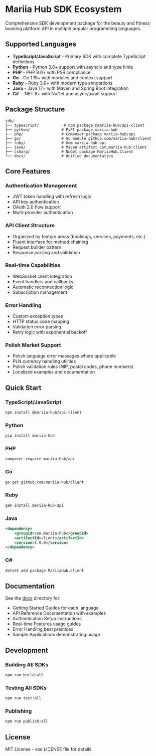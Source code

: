 # Mariia Hub SDK Ecosystem

Comprehensive SDK development package for the beauty and fitness booking platform API in multiple popular programming languages.

## Supported Languages

- **TypeScript/JavaScript** - Primary SDK with complete TypeScript definitions
- **Python** - Python 3.8+ support with asyncio and type hints
- **PHP** - PHP 8.0+ with PSR compliance
- **Go** - Go 1.19+ with modules and context support
- **Ruby** - Ruby 3.0+ with modern type annotations
- **Java** - Java 17+ with Maven and Spring Boot integration
- **C#** - .NET 6+ with NuGet and async/await support

## Package Structure

```
sdk/
├── typescript/           # npm package @mariia-hub/api-client
├── python/              # PyPI package mariia-hub
├── php/                 # Composer package mariia-hub/api
├── go/                  # Go module github.com/mariia-hub/client
├── ruby/                # Gem mariia-hub-api
├── java/                # Maven artifact com.mariia-hub:client
├── csharp/              # NuGet package MariiaHub.Client
└── docs/                # Unified documentation
```

## Core Features

### Authentication Management
- JWT token handling with refresh logic
- API key authentication
- OAuth 2.0 flow support
- Multi-provider authentication

### API Client Structure
- Organized by feature areas (bookings, services, payments, etc.)
- Fluent interface for method chaining
- Request builder pattern
- Response parsing and validation

### Real-time Capabilities
- WebSocket client integration
- Event handlers and callbacks
- Automatic reconnection logic
- Subscription management

### Error Handling
- Custom exception types
- HTTP status code mapping
- Validation error parsing
- Retry logic with exponential backoff

### Polish Market Support
- Polish language error messages where applicable
- PLN currency handling utilities
- Polish validation rules (NIP, postal codes, phone numbers)
- Localized examples and documentation

## Quick Start

### TypeScript/JavaScript
```bash
npm install @mariia-hub/api-client
```

### Python
```bash
pip install mariia-hub
```

### PHP
```bash
composer require mariia-hub/api
```

### Go
```bash
go get github.com/mariia-hub/client
```

### Ruby
```bash
gem install mariia-hub-api
```

### Java
```xml
<dependency>
    <groupId>com.mariia-hub</groupId>
    <artifactId>client</artifactId>
    <version>1.0.0</version>
</dependency>
```

### C#
```bash
dotnet add package MariiaHub.Client
```

## Documentation

See the [docs](./docs) directory for:
- Getting Started Guides for each language
- API Reference Documentation with examples
- Authentication Setup instructions
- Real-time Features usage guides
- Error Handling best practices
- Sample Applications demonstrating usage

## Development

### Building All SDKs
```bash
npm run build:all
```

### Testing All SDKs
```bash
npm run test:all
```

### Publishing
```bash
npm run publish:all
```

## License

MIT License - see LICENSE file for details.